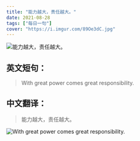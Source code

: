 ```yaml
---
title: "能力越大，责任越大。"
date: 2021-08-28
tags: ["每日一句"]
cover: "https://i.imgur.com/89Oe3dC.jpg"
---
```


![能力越大，责任越大。](https://i.imgur.com/eS0UUBU.jpg)

## 英文短句：
> With great power comes great responsibility.

<!--more-->

## 中文翻译：
> 能力越大，责任越大。

![With great power comes great responsibility.](https://i.imgur.com/v6S0NHg.jpg)

